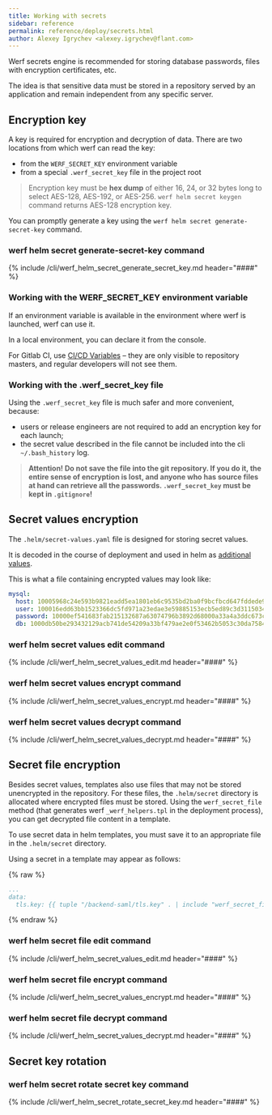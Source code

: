```yaml
---
title: Working with secrets
sidebar: reference
permalink: reference/deploy/secrets.html
author: Alexey Igrychev <alexey.igrychev@flant.com>
---
```


Werf secrets engine is recommended for storing database passwords, files with encryption certificates, etc.

The idea is that sensitive data must be stored in a repository served by an application and remain independent from any specific server.

## Encryption key

A key is required for encryption and decryption of data. There are two locations from which werf can read the key:
* from the `WERF_SECRET_KEY` environment variable
* from a special `.werf_secret_key` file in the project root

> Encryption key must be **hex dump** of either 16, 24, or 32 bytes long to select AES-128, AES-192, or AES-256. `werf helm secret keygen` command returns AES-128 encryption key.

You can promptly generate a key using the `werf helm secret generate-secret-key` command.

### werf helm secret generate-secret-key command

{% include /cli/werf_helm_secret_generate_secret_key.md header="####" %}

### Working with the WERF_SECRET_KEY environment variable

If an environment variable is available in the environment where werf is launched, werf can use it.

In a local environment, you can declare it from the console.

For Gitlab CI, use [CI/CD Variables](https://docs.gitlab.com/ee/ci/variables/#variables) – they are only visible to repository masters, and regular developers will not see them.

### Working with the .werf_secret_key file

Using the `.werf_secret_key` file is much safer and more convenient, because:
* users or release engineers are not required to add an encryption key for each launch;
* the secret value described in the file cannot be included into the cli `~/.bash_history` log.

> **Attention! Do not save the file into the git repository. If you do it, the entire sense of encryption is lost, and anyone who has source files at hand can retrieve all the passwords. `.werf_secret_key` must be kept in `.gitignore`!**

## Secret values encryption

The `.helm/secret-values.yaml` file is designed for storing secret values.

It is decoded in the course of deployment and used in helm as [additional values](https://github.com/kubernetes/helm/blob/master/docs/chart_template_guide/values_files.md).

This is what a file containing encrypted values may look like:
```yaml
mysql:
  host: 10005968c24e593b9821eadd5ea1801eb6c9535bd2ba0f9bcfbcd647fddede9da0bf6e13de83eb80ebe3cad4
  user: 100016edd63bb1523366dc5fd971a23edae3e59885153ecb5ed89c3d31150349a4ff786760c886e5c0293990
  password: 10000ef541683fab215132687a63074796b3892d68000a33a4a3ddc673c3f4de81990ca654fca0130f17
  db: 1000db50be293432129acb741de54209a33bf479ae2e0f53462b5053c30da7584e31a589f5206cfa4a8e249d20
```

### werf helm secret values edit command

{% include /cli/werf_helm_secret_values_edit.md header="####" %}

### werf helm secret values encrypt command

{% include /cli/werf_helm_secret_values_encrypt.md header="####" %}

### werf helm secret values decrypt command

{% include /cli/werf_helm_secret_values_decrypt.md header="####" %}

## Secret file encryption

Besides secret values, templates also use files that may not be stored unencrypted in the repository. For these files, the `.helm/secret` directory is allocated where encrypted files must be stored. Using the `werf_secret_file` method (that generates werf `_werf_helpers.tpl` in the deployment process), you can get decrypted file content in a template.

To use secret data in helm templates, you must save it to an appropriate file in the `.helm/secret` directory.

Using a secret in a template may appear as follows:

{% raw %}
```yaml
...
data:
  tls.key: {{ tuple "/backend-saml/tls.key" . | include "werf_secret_file" | b64enc }}
```
{% endraw %}

### werf helm secret file edit command

{% include /cli/werf_helm_secret_values_edit.md header="####" %}

### werf helm secret file encrypt command

{% include /cli/werf_helm_secret_values_encrypt.md header="####" %}

### werf helm secret file decrypt command

{% include /cli/werf_helm_secret_values_decrypt.md header="####" %}

## Secret key rotation

### werf helm secret rotate secret key command

{% include /cli/werf_helm_secret_rotate_secret_key.md header="####" %}
